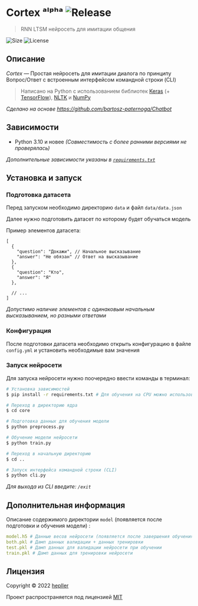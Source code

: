 # Cortex ᵃˡᵖʰᵃ ![Release](https://img.shields.io/github/v/release/hepller/cortex)

> RNN LTSM нейросеть для имитации общения

![Size](https://img.shields.io/github/repo-size/hepller/cortex)
![License](https://img.shields.io/github/license/hepller/cortex)

## Описание

_Cortex_ — Простая нейросеть для имитации диалога по принципу Вопрос/Ответ с встроенным интерфейсом командной строки (CLI)

> Написано на Python с использованием библиотек [Keras](https://keras.io/) (+ [TensorFlow](https://www.tensorflow.org/)), [NLTK](https://www.nltk.org/) и [NumPy](https://numpy.org/)

_Сделано на основе https://github.com/bartosz-paternoga/Chatbot_

## Зависимости

- Python 3.10 и новее _(Совместимость с более ранними версиями не проверялась)_

_Дополнительные зависимости указаны в [`requirements.txt`](requirements.txt)_

## Установка и запуск

### Подготовка датасета

Перед запуском необходимо директорию `data` и файл `data/data.json`

Далее нужно подготовить датасет  по которому будет обучаться модель

Пример элементов датасета:

```json5
[
  {
    "question": "Докажи", // Начальное высказывание
    "answer": "Не обязан" // Ответ на высказывание
  },
  {
    "question": "Кто",
    "answer": "Я"
  },
  
  // ...
]
```

_Допустимо наличие элементов с одинаковым начальным высказыванием, но разными ответами_

### Конфигурация

После подготовки датасета необходимо открыть конфигурацию в файле `config.yml` и установить необходимые вам значения

### Запуск нейросети

Для запуска нейросети нужно поочередно ввести команды в терминал:

```bash
# Установка зависимостей
$ pip install -r requirements.txt # Для обучения на CPU можно использовать tensorflow-cpu, вместо tensorflow

# Переход в директорию ядра
$ cd core

# Подготовка данных для обучения модели
$ python preprocess.py

# Обучение модели нейросети
$ python train.py

# Переход в начальную директорию
$ cd ..

# Запуск интерфейса командной строки (CLI)
$ python cli.py

```

_Для выхода из CLI введите: `/exit`_

## Дополнительная информация

Описание содержимого директории `model` (появляется после подготовки и обучения модели)
:

```yaml
model.h5 # Данные весов нейросети (появляется после завершения обучения)
both.pkl # Дамп данных валидации + данных тренировки
test.pkl # Дамп данных для валидации нейросети при обучении
train.pkl # Дамп данных для тренировки нейросети
```

## Лицензия

Copyright © 2022 [hepller](https://github.com/hepller)

Проект распространяется под лицензией [MIT](license)
